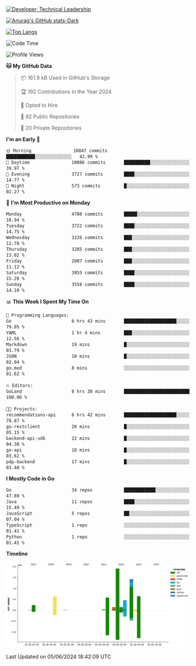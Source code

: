 <div>
  <a href="https://www.linkedin.com/in/arielpineiro/" target="_blank" rel="nofollow noopener noreferrer">
    <img src="https://img.shields.io/badge/-LinkedIn-%230077B5?style=for-the-badge&logo=linkedin&logoColor=white" alt="Developer, Technical Leadership" title="Ariel Piñeiro">
  </a>
</div>

[![Anurag's GitHub stats-Dark](https://github-readme-stats.vercel.app/api?username=arielsrv&show_icons=true&theme=dark#gh-dark-mode-only)](https://github.com/anuraghazra/github-readme-stats#gh-dark-mode-only)

[![Top Langs](https://github-readme-stats.vercel.app/api/top-langs/?username=arielsrv&layout=compact&langs_count=10&theme=dark#gh-dark-mode-only)](https://github.com/anuraghazra/github-readme-stats&theme=dark#gh-dark-mode-only)

<!--START_SECTION:waka-->
![Code Time](http://img.shields.io/badge/Code%20Time-922%20hrs%2024%20mins-blue)

![Profile Views](http://img.shields.io/badge/Profile%20Views-1-blue)

**🐱 My GitHub Data** 

> 📦 161.9 kB Used in GitHub's Storage 
 > 
> 🏆 192 Contributions in the Year 2024
 > 
> 💼 Opted to Hire
 > 
> 📜 92 Public Repositories 
 > 
> 🔑 20 Private Repositories 
 > 
**I'm an Early 🐤** 

```text
🌞 Morning                10847 commits       ███████████░░░░░░░░░░░░░░   42.99 % 
🌆 Daytime                10086 commits       ██████████░░░░░░░░░░░░░░░   39.97 % 
🌃 Evening                3727 commits        ████░░░░░░░░░░░░░░░░░░░░░   14.77 % 
🌙 Night                  573 commits         █░░░░░░░░░░░░░░░░░░░░░░░░   02.27 % 
```
📅 **I'm Most Productive on Monday** 

```text
Monday                   4780 commits        █████░░░░░░░░░░░░░░░░░░░░   18.94 % 
Tuesday                  3722 commits        ████░░░░░░░░░░░░░░░░░░░░░   14.75 % 
Wednesday                3226 commits        ███░░░░░░░░░░░░░░░░░░░░░░   12.78 % 
Thursday                 3285 commits        ███░░░░░░░░░░░░░░░░░░░░░░   13.02 % 
Friday                   2807 commits        ███░░░░░░░░░░░░░░░░░░░░░░   11.12 % 
Saturday                 3855 commits        ████░░░░░░░░░░░░░░░░░░░░░   15.28 % 
Sunday                   3558 commits        ████░░░░░░░░░░░░░░░░░░░░░   14.10 % 
```


📊 **This Week I Spent My Time On** 

```text
💬 Programming Languages: 
Go                       6 hrs 43 mins       ████████████████████░░░░░   79.05 % 
YAML                     1 hr 4 mins         ███░░░░░░░░░░░░░░░░░░░░░░   12.56 % 
Markdown                 19 mins             █░░░░░░░░░░░░░░░░░░░░░░░░   03.79 % 
JSON                     10 mins             █░░░░░░░░░░░░░░░░░░░░░░░░   02.04 % 
go.mod                   8 mins              ░░░░░░░░░░░░░░░░░░░░░░░░░   01.62 % 

🔥 Editors: 
GoLand                   8 hrs 30 mins       █████████████████████████   100.00 % 

🐱‍💻 Projects: 
recommendations-api      6 hrs 42 mins       ████████████████████░░░░░   78.87 % 
go-restclient            26 mins             █░░░░░░░░░░░░░░░░░░░░░░░░   05.15 % 
backend-api-sdk          22 mins             █░░░░░░░░░░░░░░░░░░░░░░░░   04.38 % 
go-api                   18 mins             █░░░░░░░░░░░░░░░░░░░░░░░░   03.62 % 
pdp-backend              17 mins             █░░░░░░░░░░░░░░░░░░░░░░░░   03.48 % 
```

**I Mostly Code in Go** 

```text
Go                       34 repos            ████████████░░░░░░░░░░░░░   47.89 % 
Java                     11 repos            ████░░░░░░░░░░░░░░░░░░░░░   15.49 % 
JavaScript               5 repos             ██░░░░░░░░░░░░░░░░░░░░░░░   07.04 % 
TypeScript               1 repo              ░░░░░░░░░░░░░░░░░░░░░░░░░   01.41 % 
Python                   1 repo              ░░░░░░░░░░░░░░░░░░░░░░░░░   01.41 % 
```



**Timeline**

![Lines of Code chart](https://raw.githubusercontent.com/arielsrv/arielsrv/main/assets/bar_graph.png)


 Last Updated on 05/06/2024 18:42:09 UTC
<!--END_SECTION:waka-->
